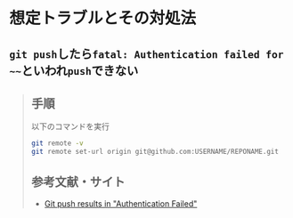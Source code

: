 # 想定トラブルとその対処法

## `git push`したら`fatal: Authentication failed for ~~`といわれ`push`できない

> ## 手順
>
> 以下のコマンドを実行
>
> ```bash
> git remote -v
> git remote set-url origin git@github.com:USERNAME/REPONAME.git
> ```
>
> ## 参考文献・サイト
>
> - [Git push results in "Authentication Failed"](https://stackoverflow.com/questions/17659206/git-push-results-in-authentication-failed)
